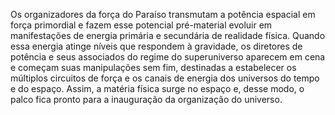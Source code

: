 ﻿Os organizadores da força do Paraíso transmutam a potência espacial em força primordial e fazem  esse potencial pré-material evoluir em manifestações de energia primária e secundária de realidade física. Quando essa energia atinge  níveis que respondem à gravidade, os diretores de potência e seus associados do regime do superuniverso aparecem em cena e começam suas manipulações sem fim, destinadas a estabelecer os múltiplos circuitos de força e os canais de energia dos universos do tempo e do espaço. Assim, a matéria física surge no espaço e, desse modo, o palco fica pronto para a inauguração da organização do universo.